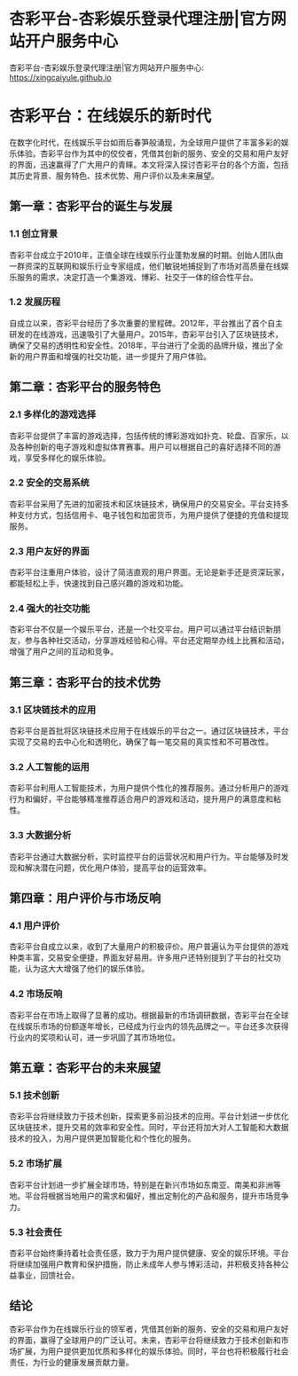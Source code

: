 # 杏彩平台-杏彩娱乐登录代理注册|官方网站开户服务中心

杏彩平台-杏彩娱乐登录代理注册|官方网站开户服务中心: <https://xingcaiyule.github.io>

# 杏彩平台：在线娱乐的新时代

在数字化时代，在线娱乐平台如雨后春笋般涌现，为全球用户提供了丰富多彩的娱乐体验。杏彩平台作为其中的佼佼者，凭借其创新的服务、安全的交易和用户友好的界面，迅速赢得了广大用户的青睐。本文将深入探讨杏彩平台的各个方面，包括其历史背景、服务特色、技术优势、用户评价以及未来展望。

## 第一章：杏彩平台的诞生与发展

### 1.1 创立背景

杏彩平台成立于2010年，正值全球在线娱乐行业蓬勃发展的时期。创始人团队由一群资深的互联网和娱乐行业专家组成，他们敏锐地捕捉到了市场对高质量在线娱乐服务的需求，决定打造一个集游戏、博彩、社交于一体的综合性平台。

### 1.2 发展历程

自成立以来，杏彩平台经历了多次重要的里程碑。2012年，平台推出了首个自主研发的在线游戏，迅速吸引了大量用户。2015年，杏彩平台引入了区块链技术，确保了交易的透明性和安全性。2018年，平台进行了全面的品牌升级，推出了全新的用户界面和增强的社交功能，进一步提升了用户体验。

## 第二章：杏彩平台的服务特色

### 2.1 多样化的游戏选择

杏彩平台提供了丰富的游戏选择，包括传统的博彩游戏如扑克、轮盘、百家乐，以及各种创新的电子游戏和虚拟体育赛事。用户可以根据自己的喜好选择不同的游戏，享受多样化的娱乐体验。

### 2.2 安全的交易系统

杏彩平台采用了先进的加密技术和区块链技术，确保用户的交易安全。平台支持多种支付方式，包括信用卡、电子钱包和加密货币，为用户提供了便捷的充值和提现服务。

### 2.3 用户友好的界面

杏彩平台注重用户体验，设计了简洁直观的用户界面。无论是新手还是资深玩家，都能轻松上手，快速找到自己感兴趣的游戏和功能。

### 2.4 强大的社交功能

杏彩平台不仅是一个娱乐平台，还是一个社交平台。用户可以通过平台结识新朋友，参与各种社交活动，分享游戏经验和心得。平台还定期举办线上比赛和活动，增强了用户之间的互动和竞争。

## 第三章：杏彩平台的技术优势

### 3.1 区块链技术的应用

杏彩平台是首批将区块链技术应用于在线娱乐的平台之一。通过区块链技术，平台实现了交易的去中心化和透明化，确保了每一笔交易的真实性和不可篡改性。

### 3.2 人工智能的运用

杏彩平台利用人工智能技术，为用户提供个性化的推荐服务。通过分析用户的游戏行为和偏好，平台能够精准推荐适合用户的游戏和活动，提升用户的满意度和粘性。

### 3.3 大数据分析

杏彩平台通过大数据分析，实时监控平台的运营状况和用户行为。平台能够及时发现和解决潜在问题，优化用户体验，提高平台的运营效率。

## 第四章：用户评价与市场反响

### 4.1 用户评价

杏彩平台自成立以来，收到了大量用户的积极评价。用户普遍认为平台提供的游戏种类丰富，交易安全便捷，界面友好易用。许多用户还特别提到了平台的社交功能，认为这大大增强了他们的娱乐体验。

### 4.2 市场反响

杏彩平台在市场上取得了显著的成功。根据最新的市场调研数据，杏彩平台在全球在线娱乐市场的份额逐年增长，已经成为行业内的领先品牌之一。平台还多次获得行业内的奖项和认可，进一步巩固了其市场地位。

## 第五章：杏彩平台的未来展望

### 5.1 技术创新

杏彩平台将继续致力于技术创新，探索更多前沿技术的应用。平台计划进一步优化区块链技术，提升交易的效率和安全性。同时，平台还将加大对人工智能和大数据技术的投入，为用户提供更加智能化和个性化的服务。

### 5.2 市场扩展

杏彩平台计划进一步扩展全球市场，特别是在新兴市场如东南亚、南美和非洲等地。平台将根据当地用户的需求和偏好，推出定制化的产品和服务，提升市场竞争力。

### 5.3 社会责任

杏彩平台始终秉持着社会责任感，致力于为用户提供健康、安全的娱乐环境。平台将继续加强用户教育和保护措施，防止未成年人参与博彩活动，并积极支持各种公益事业，回馈社会。

## 结论

杏彩平台作为在线娱乐行业的领军者，凭借其创新的服务、安全的交易和用户友好的界面，赢得了全球用户的广泛认可。未来，杏彩平台将继续致力于技术创新和市场扩展，为用户提供更加优质和多样化的娱乐体验。同时，平台也将积极履行社会责任，为行业的健康发展贡献力量。